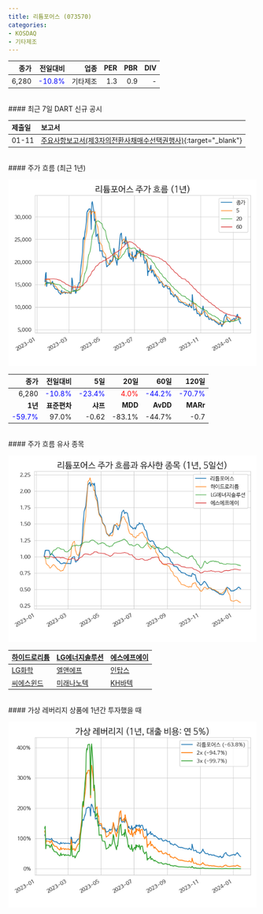 ```yaml
---
title: 리튬포어스 (073570)
categories:
- KOSDAQ
- 기타제조
---
```


|**종가**|**전일대비**|**업종**|**PER**|**PBR**|**DIV**|
|-------:|-----------:|-------:|------:|------:|------:|
|6,280|<span style="color: blue">-10.8%</span>|기타제조|1.3|0.9|-|

<!-- more -->

<br>
#### 최근 7일 DART 신규 공시<a id="dart"></a>


|**제출일**|**보고서**|
|:-----|:-------|
|01-11|[주요사항보고서(제3자의전환사채매수선택권행사)](https://dart.fss.or.kr/dsaf001/main.do?rcpNo=20240111000344){:target="_blank"}|

<br>
#### 주가 흐름 (최근 1년)<a id="price"></a>

![073570](/assets/images/stock/073570.png)

|**종가**|**전일대비**|**5일**|**20일**|**60일**|**120일**|
|-------:|-----------:|------:|-------:|-------:|--------:|
| 6,280 | <span style="color: blue">-10.8%</span> | <span style="color: blue">-23.4%</span> | <span style="color: red">4.0%</span> | <span style="color: blue">-44.2%</span> | <span style="color: blue">-70.7%</span> |
|**1년**|**표준편차**|**샤프**|**MDD**|**AvDD**|**MARr**|
| <span style="color: blue">-59.7%</span> | 97.0% | -0.62 | -83.1% | -44.7% | -0.7 |

<br>
#### 주가 흐름 유사 종목<a id="corr"></a>

![073570](/assets/images/stock/073570_corr.png)

| [하이드로리튬](/101670/) | [LG에너지솔루션](/373220/) | [에스에프에이](/056190/) |
|:---------------------------------------|:---------------------------------------|:---------------------------------------|
| [LG화학](/051910/) | [엘앤에프](/066970/) | [인탑스](/049070/) |
| [씨에스윈드](/112610/) | [미래나노텍](/095500/) | [KH바텍](/060720/) |

<br>
#### 가상 레버리지 상품에 1년간 투자했을 때<a id="2x"></a>

![073570](/assets/images/stock/073570_2x.png)

[^corr]: 상관계수를 이용하여 분석하였습니다.